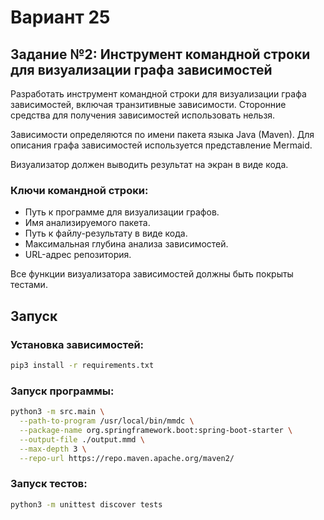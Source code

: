 # Вариант 25

## Задание №2: Инструмент командной строки для визуализации графа зависимостей

Разработать инструмент командной строки для визуализации графа зависимостей, включая транзитивные зависимости. Сторонние средства для получения зависимостей использовать нельзя.

Зависимости определяются по имени пакета языка Java (Maven). Для описания графа зависимостей используется представление Mermaid.

Визуализатор должен выводить результат на экран в виде кода.

### Ключи командной строки:
- Путь к программе для визуализации графов.
- Имя анализируемого пакета.
- Путь к файлу-результату в виде кода.
- Максимальная глубина анализа зависимостей.
- URL-адрес репозитория.

Все функции визуализатора зависимостей должны быть покрыты тестами.

## Запуск

### Установка зависимостей:

```bash
pip3 install -r requirements.txt
```

### Запуск программы:

```bash
python3 -m src.main \
  --path-to-program /usr/local/bin/mmdc \
  --package-name org.springframework.boot:spring-boot-starter \
  --output-file ./output.mmd \
  --max-depth 3 \
  --repo-url https://repo.maven.apache.org/maven2/
```
### Запуск тестов:

```bash
python3 -m unittest discover tests
```
